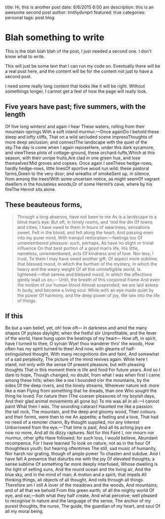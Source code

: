 title:       Hi, this is another post
date:        6/6/2015 6:00 am
description: this is an awesome second post
author:      tmthydvnprt
featured:    true
categories:  personal
tags:        post
             blog

# Blah something to write

This is the blah blah blah of the post, I just needed a second one.  I don't know what to write.  

This will just be some text that I can run my code on. Eventually there will be a real post here, and the content will be for the content not just to have a second post.

I need some really long content that looks like it will be right.  Without somethings longer, I cannot get a feel of how the page will really look.  

## Five years have past; five summers, with the length
Of five long winters! and again I hear These waters, rolling from their mountain-springs With a soft inland murmur.—Once againDo I behold these steep and lofty cliffs, That on a wild secluded scene impressThoughts of more deep seclusion; and connectThe landscape with the quiet of the sky.The day is come when I again reposeHere, under this dark sycamore, and viewThese plots of cottage-ground, these orchard-tufts,Which at this season, with their unripe fruits,Are clad in one green hue, and lose themselves‘Mid groves and copses. Once again I seeThese hedge-rows, hardly hedge-rows, little linesOf sportive wood run wild: these pastoral farms,Green to the very door; and wreaths of smokeSent up, in silence, from among the trees!With some uncertain notice, as might seemOf vagrant dwellers in the houseless woods,Or of some Hermit’s cave, where by his fireThe Hermit sits alone.

## These beauteous forms,
> Through a long absence, have not been to me
As is a landscape to a blind man’s eye:
But oft, in lonely rooms, and ‘mid the din
Of towns and cities, I have owed to them
In hours of weariness, sensations sweet,
Felt in the blood, and felt along the heart;
And passing even into my purer mind,
With tranquil restoration:—feelings too
Of unremembered pleasure: such, perhaps,
As have no slight or trivial influence
On that best portion of a good man’s life,
His little, nameless, unremembered, acts
Of kindness and of love. Nor less, I trust,
To them I may have owed another gift,
Of aspect more sublime; that blessed mood,
In which the burthen of the mystery,
In which the heavy and the weary weight
Of all this unintelligible world,
Is lightened:—that serene and blessed mood,
In which the affections gently lead us on,—
Until, the breath of this corporeal frame
And even the motion of our human blood
Almost suspended, we are laid asleep
In body, and become a living soul:
While with an eye made quiet by the power
Of harmony, and the deep power of joy,
We see into the life of things.


## If this
Be but a vain belief, yet, oh! how oft—
In darkness and amid the many shapes
Of joyless daylight; when the fretful stir
Unprofitable, and the fever of the world,
Have hung upon the beatings of my heart—
How oft, in spirit, have I turned to thee,
O sylvan Wye! thou wanderer thro’ the woods,
How often has my spirit turned to thee!
And now, with gleams of half-extinguished thought,
With many recognitions dim and faint,
And somewhat of a sad perplexity,
The picture of the mind revives again:
While here I stand, not only with the sense
Of present pleasure, but with pleasing thoughts
That in this moment there is life and food
For future years. And so I dare to hope,
Though changed, no doubt, from what I was when first
I came among these hills; when like a roe
I bounded o’er the mountains, by the sides
Of the deep rivers, and the lonely streams,
Wherever nature led: more like a man
Flying from something that he dreads, than one
Who sought the thing he loved. For nature then
(The coarser pleasures of my boyish days,
And their glad animal movements all gone by)
To me was all in all.—I cannot paint
What then I was. The sounding cataract
Haunted me like a passion: the tall rock,
The mountain, and the deep and gloomy wood,
Their colours and their forms, were then to me
An appetite; a feeling and a love,
That had no need of a remoter charm,
By thought supplied, nor any interest
Unborrowed from the eye.—That time is past,
And all its aching joys are now no more,
And all its dizzy raptures. Not for this
Faint I, nor mourn nor murmur, other gifts
Have followed; for such loss, I would believe,
Abundant recompence. For I have learned
To look on nature, not as in the hour
Of thoughtless youth; but hearing oftentimes
The still, sad music of humanity,
Nor harsh nor grating, though of ample power
To chasten and subdue. And I have felt
A presence that disturbs me with the joy
Of elevated thoughts; a sense sublime
Of something far more deeply interfused,
Whose dwelling is the light of setting suns,
And the round ocean and the living air,
And the blue sky, and in the mind of man;
A motion and a spirit, that impels
All thinking things, all objects of all thought,
And rolls through all things. Therefore am I still
A lover of the meadows and the woods,
And mountains; and of all that we behold
From this green earth; of all the mighty world
Of eye, and ear,—both what they half create,
And what perceive; well pleased to recognise
In nature and the language of the sense,
The anchor of my purest thoughts, the nurse,
The guide, the guardian of my heart, and soul
Of all my moral being.
